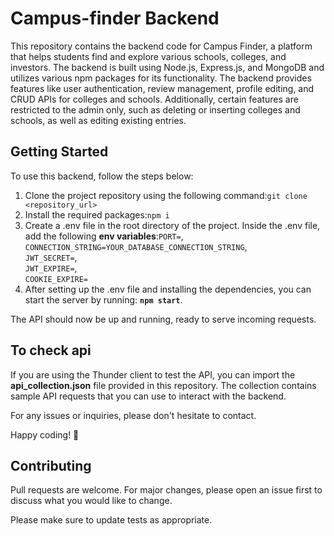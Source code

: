 # Campus-finder Backend

This repository contains the backend code for Campus Finder, a platform that helps students find and explore various schools, colleges, and investors. The backend is built using Node.js, Express.js, and MongoDB and utilizes various npm packages for its functionality. The backend provides features like user authentication, review management, profile editing, and CRUD APIs for colleges and schools. Additionally, certain features are restricted to the admin only, such as deleting or inserting colleges and schools, as well as editing existing entries.

## Getting Started

To use this backend, follow the steps below:
1. Clone the project repository using the following command:`git clone <repository_url>`
2. Install the required packages:`npm i`
3. Create a .env file in the root directory of the project. Inside the .env file, add the following **env variables**:`PORT=`,<br>`CONNECTION_STRING=YOUR_DATABASE_CONNECTION_STRING`, <br>`JWT_SECRET=`, <br>`JWT_EXPIRE=`, <br>`COOKIE_EXPIRE=`
4. After setting up the .env file and installing the dependencies, you can start the server by running:
**`npm start`**.

The API should now be up and running, ready to serve incoming requests.

## To check api
If you are using the Thunder client to test the API, you can import the **api_collection.json** file provided in this repository. The collection contains sample API requests that you can use to interact with the backend.


For any issues or inquiries, please don't hesitate to contact.

Happy coding! 🚀

## Contributing

Pull requests are welcome. For major changes, please open an issue first
to discuss what you would like to change.

Please make sure to update tests as appropriate.
